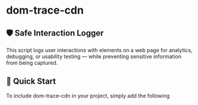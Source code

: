 # dom-trace-cdn

## 🛡 Safe Interaction Logger

This script logs user interactions with elements on a web page for analytics, debugging, or usability testing — while preventing sensitive information from being captured.

## 🚀 Quick Start

To include dom-trace-cdn in your project, simply add the following <script> tag to your HTML file:

```html
<script src="https://cdn.jsdelivr.net/gh/Kodajonathan/dom-trace-cdn/dom-tracer.obf.js"></script>
```

## 🚀 Features

 - Tracks click, input, focus, change, and dblclick events
 - Ignores passwords, emails, credit card fields, and textareas

## 🔒 Security Protections
Sensitive Field Filtering
Automatically skips:

<input type="password">
<input type="email">
